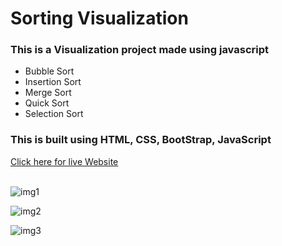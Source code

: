 <h1>Sorting Visualization</h1>
<h3>This is a Visualization project made using javascript</h3>
<ul>
<li>Bubble Sort</li>
<li>Insertion Sort</li>
<li>Merge Sort</li>
<li>Quick Sort</li>
<li>Selection Sort</li>
</ul>
<h3>This is built using HTML, CSS, BootStrap, JavaScript</h3>

<a href="https://sorting-magics.netlify.app/" >Click here for live Website</a>
<br>
<br>

![img1](https://github.com/riteshbongarde08/Sorting-Visualizerr/blob/main/img/img1.png)

![img2](https://github.com/riteshbongarde08/Sorting-Visualizerr/blob/main/img/img2.png)

![img3](https://github.com/riteshbongarde08/Sorting-Visualizerr/blob/main/img/img3.png)
